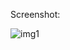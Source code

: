Screenshot:

![img1](https://github.com/ahlam-laouadi/Movie-App/assets/124285240/c3138d52-94ce-4dd0-9365-70aee62929d0)
